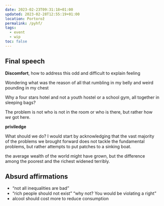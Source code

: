 ```yaml
---
date: 2023-02-23T09:31:18+01:00
updated: 2023-02-28T12:55:19+01:00
location: Portorož
permalink: /pyhf/
tags:
  - event
  - wip
toc: false
---
```

## Final speech

**Discomfort**, how to address this odd and difficult to explain feeling

Wondering what was the reason of all that rumbling in my belly and weird pounding in my chest

Why a four stars hotel and not a youth hostel or a school gym, all together in sleeping bags?

The problem is not who is not in the room or who is there, but rather how *we* got here.

**priviledge**

What should we do? I would start by acknowledging that the vast majority of the problems we brought forward does not tackle the fundamental problems, but rather attempts to put patches to a sinking boat.

the average wealth of the world might have grown, but the difference among the poorest and the richest widened terribly.

## Absurd affirmations

- <q>not all inequalities are bad</q>
- <q>rich people should not exist</q> <q>why not? You would be violating a right</q>
- alcool should cost more to reduce consumption